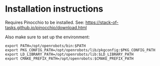 # Installation instructions

Requires Pinocchio to be installed.
See: https://stack-of-tasks.github.io/pinocchio/download.html

Also make sure to set up the environment:

```
export PATH=/opt/openrobots/bin:$PATH
export PKG_CONFIG_PATH=/opt/openrobots/lib/pkgconfig:$PKG_CONFIG_PATH
export LD_LIBRARY_PATH=/opt/openrobots/lib:$LD_LIBRARY_PATH
export CMAKE_PREFIX_PATH=/opt/openrobots:$CMAKE_PREFIX_PATH
```
